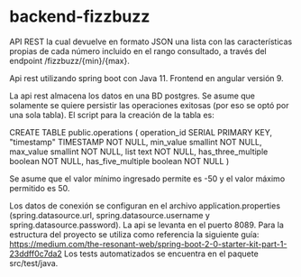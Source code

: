 # backend-fizzbuzz
API REST la cual devuelve en formato JSON una lista con las características propias de cada número incluido en el rango consultado, a través del endpoint /fizzbuzz/{min}/{max}.

Api rest utilizando spring boot con Java 11. Frontend en angular versión 9.

La api rest almacena los datos en una BD postgres. Se asume que solamente se quiere persistir las operaciones exitosas (por eso se optó por una sola tabla). El script para la creación de la tabla es:

CREATE TABLE public.operations ( operation_id SERIAL PRIMARY KEY, "timestamp" TIMESTAMP NOT NULL, min_value smallint NOT NULL, max_value smallint NOT NULL, list text NOT NULL, has_three_multiple boolean NOT NULL, has_five_multiple boolean NOT NULL )

Se asume que el valor mínimo ingresado permite es -50 y el valor máximo permitido es 50.

Los datos de conexión se configuran en el archivo application.properties (spring.datasource.url, spring.datasource.username y spring.datasource.password). La api se levanta en el puerto 8089. Para la estructura del proyecto se utiliza como referencia la siguiente guía: https://medium.com/the-resonant-web/spring-boot-2-0-starter-kit-part-1-23ddff0c7da2 Los tests automatizados se encuentra en el paquete src/test/java.
